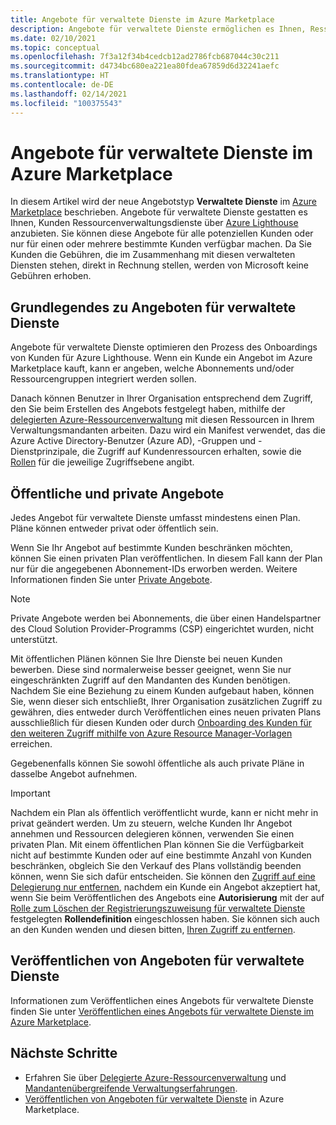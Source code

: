 ```yaml
---
title: Angebote für verwaltete Dienste im Azure Marketplace
description: Angebote für verwaltete Dienste ermöglichen es Ihnen, Ressourcenverwaltungsangebote an Kunden in Azure Marketplace zu verkaufen.
ms.date: 02/10/2021
ms.topic: conceptual
ms.openlocfilehash: 7f3a12f34b4cedcb12ad2786fcb687044c30c211
ms.sourcegitcommit: d4734bc680ea221ea80fdea67859d6d32241aefc
ms.translationtype: HT
ms.contentlocale: de-DE
ms.lasthandoff: 02/14/2021
ms.locfileid: "100375543"
---
```

# <a name="managed-service-offers-in-azure-marketplace"></a>Angebote für verwaltete Dienste im Azure Marketplace

In diesem Artikel wird der neue Angebotstyp **Verwaltete Dienste** im [Azure Marketplace](https://azuremarketplace.microsoft.com) beschrieben. Angebote für verwaltete Dienste gestatten es Ihnen, Kunden Ressourcenverwaltungsdienste über [Azure Lighthouse](../overview.md) anzubieten. Sie können diese Angebote für alle potenziellen Kunden oder nur für einen oder mehrere bestimmte Kunden verfügbar machen. Da Sie Kunden die Gebühren, die im Zusammenhang mit diesen verwalteten Diensten stehen, direkt in Rechnung stellen, werden von Microsoft keine Gebühren erhoben.

## <a name="understand-managed-service-offers"></a>Grundlegendes zu Angeboten für verwaltete Dienste

Angebote für verwaltete Dienste optimieren den Prozess des Onboardings von Kunden für Azure Lighthouse. Wenn ein Kunde ein Angebot im Azure Marketplace kauft, kann er angeben, welche Abonnements und/oder Ressourcengruppen integriert werden sollen.

Danach können Benutzer in Ihrer Organisation entsprechend dem Zugriff, den Sie beim Erstellen des Angebots festgelegt haben, mithilfe der [delegierten Azure-Ressourcenverwaltung](azure-delegated-resource-management.md) mit diesen Ressourcen in Ihrem Verwaltungsmandanten arbeiten. Dazu wird ein Manifest verwendet, das die Azure Active Directory-Benutzer (Azure AD), -Gruppen und -Dienstprinzipale, die Zugriff auf Kundenressourcen erhalten, sowie die [Rollen](tenants-users-roles.md) für die jeweilige Zugriffsebene angibt.

## <a name="public-and-private-offers"></a>Öffentliche und private Angebote

Jedes Angebot für verwaltete Dienste umfasst mindestens einen Plan. Pläne können entweder privat oder öffentlich sein.

Wenn Sie Ihr Angebot auf bestimmte Kunden beschränken möchten, können Sie einen privaten Plan veröffentlichen. In diesem Fall kann der Plan nur für die angegebenen Abonnement-IDs erworben werden. Weitere Informationen finden Sie unter [Private Angebote](../../marketplace/private-offers.md).

> [!NOTE]
> Private Angebote werden bei Abonnements, die über einen Handelspartner des Cloud Solution Provider-Programms (CSP) eingerichtet wurden, nicht unterstützt.

Mit öffentlichen Plänen können Sie Ihre Dienste bei neuen Kunden bewerben. Diese sind normalerweise besser geeignet, wenn Sie nur eingeschränkten Zugriff auf den Mandanten des Kunden benötigen. Nachdem Sie eine Beziehung zu einem Kunden aufgebaut haben, können Sie, wenn dieser sich entschließt, Ihrer Organisation zusätzlichen Zugriff zu gewähren, dies entweder durch Veröffentlichen eines neuen privaten Plans ausschließlich für diesen Kunden oder durch [Onboarding des Kunden für den weiteren Zugriff mithilfe von Azure Resource Manager-Vorlagen](../how-to/onboard-customer.md) erreichen.

Gegebenenfalls können Sie sowohl öffentliche als auch private Pläne in dasselbe Angebot aufnehmen.

> [!IMPORTANT]
> Nachdem ein Plan als öffentlich veröffentlicht wurde, kann er nicht mehr in privat geändert werden. Um zu steuern, welche Kunden Ihr Angebot annehmen und Ressourcen delegieren können, verwenden Sie einen privaten Plan. Mit einem öffentlichen Plan können Sie die Verfügbarkeit nicht auf bestimmte Kunden oder auf eine bestimmte Anzahl von Kunden beschränken, obgleich Sie den Verkauf des Plans vollständig beenden können, wenn Sie sich dafür entscheiden. Sie können den [Zugriff auf eine Delegierung nur entfernen](../how-to/remove-delegation.md), nachdem ein Kunde ein Angebot akzeptiert hat, wenn Sie beim Veröffentlichen des Angebots eine **Autorisierung** mit der auf [Rolle zum Löschen der Registrierungszuweisung für verwaltete Dienste](../../role-based-access-control/built-in-roles.md#managed-services-registration-assignment-delete-role) festgelegten **Rollendefinition** eingeschlossen haben. Sie können sich auch an den Kunden wenden und diesen bitten, [Ihren Zugriff zu entfernen](../how-to/view-manage-service-providers.md#add-or-remove-service-provider-offers).

## <a name="publish-managed-service-offers"></a>Veröffentlichen von Angeboten für verwaltete Dienste

Informationen zum Veröffentlichen eines Angebots für verwaltete Dienste finden Sie unter [Veröffentlichen eines Angebots für verwaltete Dienste im Azure Marketplace](../how-to/publish-managed-services-offers.md).

## <a name="next-steps"></a>Nächste Schritte

- Erfahren Sie über [Delegierte Azure-Ressourcenverwaltung](azure-delegated-resource-management.md) und [Mandantenübergreifende Verwaltungserfahrungen](cross-tenant-management-experience.md).
- [Veröffentlichen von Angeboten für verwaltete Dienste](../how-to/publish-managed-services-offers.md) in Azure Marketplace.
